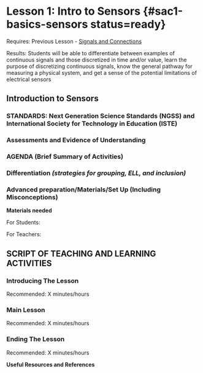 # Lesson 1: Intro to Sensors {#sac1-basics-sensors status=ready}

<div class='requirements' markdown='1'>

Requires: Previous Lesson - [Signals and Connections](https://docs.duckietown.org/daffy/downloads/duckiesky_high_school/docs-duckiesky_high_school/branch/daffy-develop/doc-duckiesky_high_school/out/electronics_circuitry_signals.html)


Results: Students will be able to differentiate between examples of continuous signals and those discretized in time and/or value, learn the purpose of discretizing continuous signals, know the general pathway for measuring a physical system, and get a sense of the potential limitations of electrical sensors


</div>

## Introduction to Sensors


### STANDARDS: Next Generation Science Standards (NGSS) and International Society for Technology in Education (ISTE)



### Assessments and Evidence of Understanding


### AGENDA (Brief Summary of Activities)


### Differentiation _(strategies for grouping, ELL, and inclusion)_


### Advanced preparation/Materials/Set Up (Including Misconceptions)

**Materials needed**

For Students:

For Teachers:


## SCRIPT OF TEACHING AND LEARNING ACTIVITIES


### Introducing The Lesson

Recommended: X minutes/hours


### Main Lesson

Recommended: X minutes/hours


### Ending The Lesson

Recommended: X minutes/hours


**Useful Resources and References**
